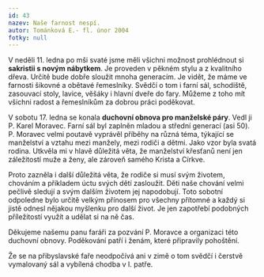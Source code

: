```yaml
---
id: 43
nazev: Naše farnost nespí.
autor: Tománková E.- fl. únor 2004
fotky: null
---
```

V neděli 11. ledna po mši svaté jsme měli všichni možnost prohlédnout si <b>sakristii s novým nábytkem</b>. Je proveden v pěkném stylu a z kvalitního dřeva. Určitě bude dobře sloužit mnoha generacím. Je vidět, že máme ve farnosti šikovné a obětavé řemeslníky. Svědčí o tom i farní sál, schodiště, zasouvací stoly, lavice, věšáky i hlavní dveře do fary. Můžeme z toho mít všichni radost a řemeslníkům za dobrou práci poděkovat.
<p>
V sobotu 17. ledna se konala <b>duchovní obnova pro manželské páry</b>. Vedl ji P. Karel Moravec. Farní sál byl zaplněn mladou a střední generací (asi 50). P. Moravec velmi poutavě vyprávěl příběhy na různá téma, týkající se manželství a vztahu mezi manžely, mezi rodiči a dětmi. Jako vzor byla svatá rodina. Utkvěla mi v hlavě důležitá věta, že manželství křesťanů není jen záležitostí muže a ženy, ale zároveň samého Krista a Církve.
<p>
 Proto zazněla i další důležitá věta, že rodiče si musí svým životem, chováním a příkladem úctu svých dětí zasloužit. Děti naše chování velmi pečlivě sledují a svým dalším životem jej napodobují. Toto sobotní odpoledne bylo určitě velkým přínosem pro všechny přítomné a každý si jistě odnesl nějakou myšlenku pro další život. Je jen zapotřebí podobných příležitostí využít a udělat si na ně čas.
<p>
Děkujeme našemu panu faráři za pozvání P. Moravce a organizaci této duchovní obnovy. Poděkování patří i ženám, které připravily pohoštění.
<p>
Že se na přibyslavské faře neodpočívá ani v zimě o tom svědčí i čerstvě vymalovaný sál a vybílená chodba v I. patře.	   
